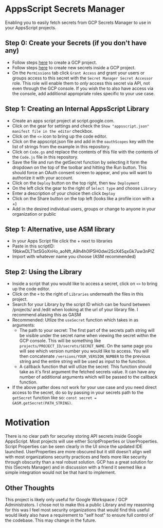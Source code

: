 # AppsScript Secrets Manager

Enabling you to easily fetch secrets from GCP Secrets Manager to use in your AppsScript projects.

## Step 0: Create your Secrets (if you don't have any)

-   Follow steps <a href="https://cloud.google.com/appengine/docs/standard/nodejs/building-app/creating-project">here</a> to create a GCP project.
-   Follow steps <a href="https://cloud.google.com/secret-manager/docs/create-secret-quickstart">here</a> to create new secrets inside a GCP project.
-   On the `Permissions` tab click `Grant Access` and grant your users or groups access to this secret with the `Secret Manager Secret Accessor` role. This role will enable them to _only_ access this secret via API, not even through the GCP console. If you wish the to also have access via the console, add additional appropriate roles specific to your use case.

## Step 1: Creating an Internal AppsScript Library

-   Create an apps script project at script.google.com.
-   Click on the gear for settings and check the `Show "appsscript.json" manifest file in the editor` checkbox.
-   Click on the `<>` icon to bring up the code editor.
-   Click on the appscript.json file and add in the `oauthScopes` key with the list of strings from the example in this repository.
-   Click on `Code.gs` and replace the contents of this file with the contents of the `Code.js` file in this repository.
-   Save the file and run the getSecret function by selecting it form the dropdown on the top of the toolbar and hitting the Run button. This should force an OAuth consent screen to appear, and you will want to authorize it with your account.
-   Click on the `Deploy` button on the top right, then `New Deployment`
-   On the left click the gear to the right of `Select type` and choose `Library`
-   Enter a description of your choice then click `Deploy`
-   Click on the Share button on the top left (looks like a profile icon with a +)
-   Add in the desired individual users, groups or change to anyone in your organization or public

## Step 1: Alternative, use ASM library
-   In your Apps Script file click the + next to libraries
-   Paste in this scriptID: 19bkwDLT1xtSGoXnHo_aoNft_A9h4h0IP5H0dwi2ScX45qxGk7uw3nPIZ
-   Import with whatever name you choose (ASM recommended)

## Step 2: Using the Library

-   Inside a script that you would like to access a secret, click on `<>` to bring up the code editor.
-   Click on the `+` to the right of `Libraries` underneath the files in this project.
-   Search for your Library by the script ID which can be found between /projects/ and /edit when looking at the url of your library file. I recommend aliasing this as GASM
-   Recommended: Utlize the `useSecret` function which takes in as arguments:
    * The path to your secret:  The first part of the secrets path string will be visible under the secret name when viewing the secret within the GCP console. This will be something like `projects/PROJECT_ID/secrets/SECRET_NAME`. On the same page you will see which version number you would like to access. You will then concatenate `/versions/YOUR_VERSION_NUMBER` to the previous string and the entire string will be used as input to the function.
    * A callback function that will utlize the secret: This function should take as it's first argument the fetched secrets value. It can have any number of additional arguments which will be passed to the callback function.
-   If the above patter does not work for your use case and you need direct access to the secret, do so by passing in your secrets path to the `getSecret` function like so: `const secret = GASM.getSecret(PATH_STRING)`. 

# Motivation

There is no clear path for securley storing API secrets inside Google AppsScript. Most projects will use either ScriptProperties or UserProperties. Script Properties can be seen clearly in the UI since the updated IDE launched. UserProperties are more obscured but it still doesn't align well with most organizations security practices and feels more like security through obscurity than a real robust solution. GCP has a great solution for this (Secrets Manager) and in discussion with a friend it seemed like a simple integration would not be that hard to implement.

## Other Thoughts

This project is likely only useful for Google Workspace / GCP Administrators. I chose not to make this a public Library and my reasoning for this was I feel most security organizations that would find this useful would likely also have a requirement to "self host" to ensure full control of the codebase. This may change in the future.
